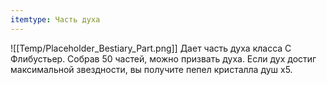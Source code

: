 ```yaml
---
itemtype: Часть духа
---
```

![[Temp/Placeholder_Bestiary_Part.png]]
Дает часть духа класса C Флибустьер. Собрав 50 частей, можно призвать духа. Если дух достиг максимальной звездности, вы получите пепел кристалла душ х5.
